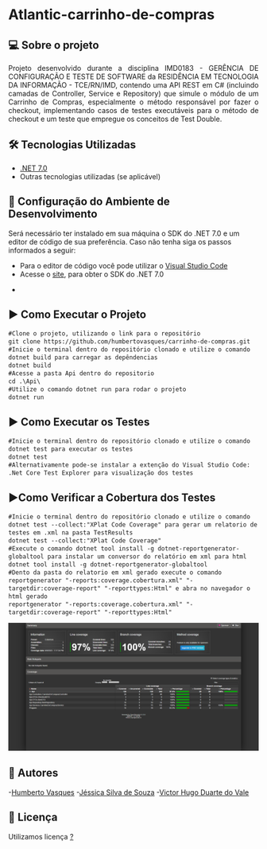 # Atlantic-carrinho-de-compras

## 💻 Sobre o projeto

<p align="justify"> Projeto desenvolvido durante a disciplina IMD0183 - GERÊNCIA DE CONFIGURAÇÃO E TESTE DE SOFTWARE da RESIDÊNCIA EM TECNOLOGIA DA INFORMAÇÃO - TCE/RN/IMD, contendo uma API REST em C# (incluindo camadas de Controller, Service e Repository) que simule o módulo de um Carrinho de Compras, especialmente o método responsável por fazer o checkout, implementando casos de testes executáveis para o método de checkout e um teste que empregue os conceitos de Test Double.
</p>

## 🛠️ Tecnologias Utilizadas

- [.NET 7.0](https://dotnet.microsoft.com/en-us/download/dotnet/7.0)
- Outras tecnologias utilizadas (se aplicável)

## 🔎 Configuração do Ambiente de Desenvolvimento

Será necessário ter instalado em sua máquina o SDK do .NET 7.0 e um editor de código de sua preferência. Caso não tenha siga os passos informados a seguir:

- Para o editor de código você pode utilizar o [Visual Studio Code](https://code.visualstudio.com/download)
- Acesse o [site](https://dotnet.microsoft.com/en-us/download/dotnet/7.0),  para obter o SDK do .NET 7.0
- ```shell

  ```

## ▶️ Como Executar o Projeto

```shell
#Clone o projeto, utilizando o link para o repositório 
git clone https://github.com/humbertovasques/carrinho-de-compras.git
#Inicie o terminal dentro do repositório clonado e utilize o comando dotnet build para carregar as depêndencias
dotnet build
#Acesse a pasta Api dentro do repositorio 
cd .\Api\
#Utilize o comando dotnet run para rodar o projeto
dotnet run
```

## ▶️ Como Executar os Testes

```shell
#Inicie o terminal dentro do repositório clonado e utilize o comando dotnet test para executar os testes
dotnet test
#Alternativamente pode-se instalar a extenção do Visual Studio Code: .Net Core Test Explorer para visualização dos testes
```

## ▶️Como Verificar a Cobertura dos Testes

```shell
#Inicie o terminal dentro do repositório clonado e utilize o comando dotnet test --collect:"XPlat Code Coverage" para gerar um relatorio de testes em .xml na pasta TestResults
dotnet test --collect:"XPlat Code Coverage"
#Execute o comando dotnet tool install -g dotnet-reportgenerator-globaltool para instalar um conversor do relatório em xml para html
dotnet tool install -g dotnet-reportgenerator-globaltool
#Dento da pasta do relatorio em xml gerado execute o comando reportgenerator "-reports:coverage.cobertura.xml" "-targetdir:coverage-report" "-reporttypes:Html" e abra no navegador o html gerado
reportgenerator "-reports:coverage.cobertura.xml" "-targetdir:coverage-report" "-reporttypes:Html"
```

![1686328099885](image/README/1686328099885.png)

## 🤝 Autores

-[Humberto Vasques](https://github.com/humbertovasques)
-[Jéssica Silva de Souza](https://github.com/jessicadsz)
-[Victor Hugo Duarte do Vale](https://github.com/victorhdv)

## 📜 Licença

 Utilizamos licença [?]()
